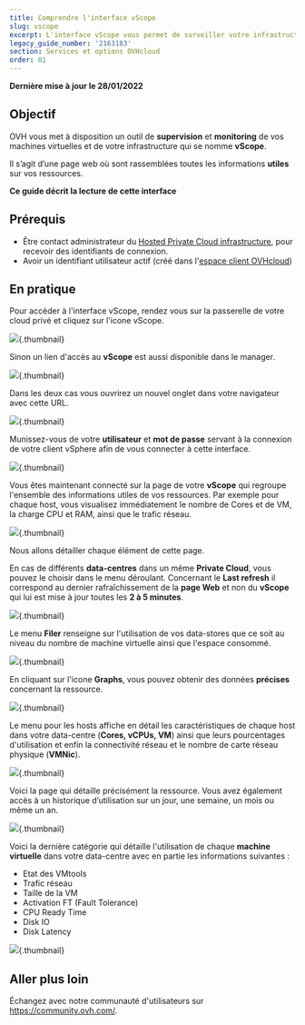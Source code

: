 ```yaml
---
title: Comprendre l'interface vScope
slug: vscope
excerpt: L'interface vScope vous permet de surveiller votre infrastructure
legacy_guide_number: '2163183'
section: Services et options OVHcloud
order: 01
---
```


**Dernière mise à jour le 28/01/2022**

## Objectif

OVH vous met à disposition un outil de **supervision** et **monitoring** de vos machines virtuelles et de votre infrastructure qui se nomme **vScope**.

Il s’agit d’une page web où sont rassemblées toutes les informations **utiles** sur vos ressources.

**Ce guide décrit la lecture de cette interface**

## Prérequis

- Être contact administrateur du [Hosted Private Cloud infrastructure](https://www.ovhcloud.com/fr/enterprise/products/hosted-private-cloud/), pour recevoir des identifiants de connexion.
- Avoir un identifiant utilisateur actif (créé dans l'[espace client OVHcloud](https://www.ovh.com/auth/?action=gotomanager&from=https://www.ovh.com/fr/&ovhSubsidiary=fr))


## En pratique

Pour accèder à l'interface vScope, rendez vous sur la passerelle de votre cloud privé et cliquez sur l'icone vScope.

![](images/gatewayPCC.png){.thumbnail}

Sinon un lien d'accès au **vScope** est aussi disponible dans le manager.

![](images/managerLink.png){.thumbnail}

Dans les deux cas vous ouvrirez un nouvel onglet dans votre navigateur avec cette URL.

![](images/vScope12.png){.thumbnail}

Munissez-vous de votre **utilisateur** et **mot de passe** servant à la connexion de votre client vSphere afin de vous connecter à cette interface.

![](images/vScope11.png){.thumbnail}

Vous êtes maintenant connecté sur la page de votre **vScope** qui regroupe l'ensemble des informations utiles de vos ressources. Par exemple pour chaque host, vous visualisez immédiatement le nombre de Cores et de VM, la charge CPU et RAM, ainsi que le trafic réseau.

![](images/vScope.png){.thumbnail}

Nous allons détailler chaque élément de cette page.

En cas de différents **data-centres** dans un même **Private Cloud**, vous pouvez le choisir dans le menu déroulant. Concernant le **Last refresh** il correspond au dernier rafraîchissement de la **page Web** et non du **vScope** qui lui est mise à jour toutes les **2 à 5 minutes**.

![](images/vScope1.png){.thumbnail}

Le menu **Filer** renseigne sur l'utilisation de vos data-stores que ce soit au niveau du nombre de machine virtuelle ainsi que l'espace consommé.

![](images/vScope2.png){.thumbnail}

En cliquant sur l'icone **Graphs**, vous pouvez obtenir des données **précises** concernant la ressource.

![](images/vScope7.png){.thumbnail}

Le menu pour les hosts affiche en détail les caractéristiques de chaque host dans votre data-centre (**Cores, vCPUs, VM**) ainsi que leurs pourcentages d'utilisation et enfin la connectivité réseau et le nombre de carte réseau physique (**VMNic**).

![](images/vScope4.png){.thumbnail}

Voici la page qui détaille précisément la ressource. Vous avez également accès à un historique d’utilisation sur un jour, une semaine, un mois ou même un an.

![](images/vScope8.png){.thumbnail}

Voici la dernière catégorie qui détaille l'utilisation de chaque **machine virtuelle** dans votre data-centre avec en partie les informations suivantes :

- Etat des VMtools
- Trafic réseau
- Taille de la VM
- Activation FT (Fault Tolerance)
- CPU Ready Time
- Disk IO
- Disk Latency

![](images/vScope6.png){.thumbnail}

## Aller plus loin

Échangez avec notre communauté d'utilisateurs sur <https://community.ovh.com/>.
